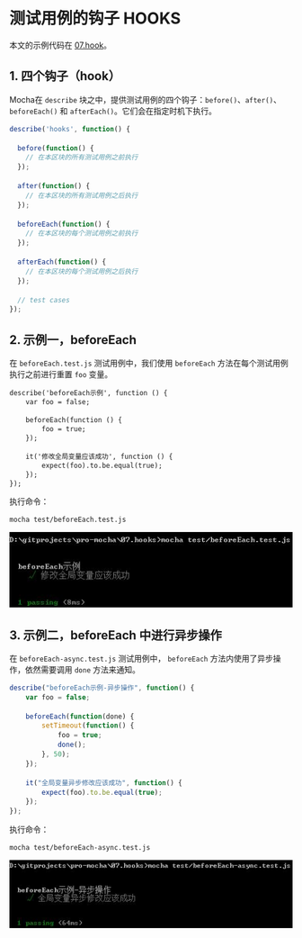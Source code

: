 # 测试用例的钩子 HOOKS

本文的示例代码在 [07.hook]。

## 1. 四个钩子（hook）

Mocha在 `describe` 块之中，提供测试用例的四个钩子：`before()`、`after()`、`beforeEach()` 和 `afterEach()`。它们会在指定时机下执行。

```javascript
describe('hooks', function() {

  before(function() {
    // 在本区块的所有测试用例之前执行
  });

  after(function() {
    // 在本区块的所有测试用例之后执行
  });

  beforeEach(function() {
    // 在本区块的每个测试用例之前执行
  });

  afterEach(function() {
    // 在本区块的每个测试用例之后执行
  });

  // test cases
});
```

## 2. 示例一，beforeEach

在 `beforeEach.test.js` 测试用例中，我们使用 `beforeEach` 方法在每个测试用例执行之前进行重置 `foo` 变量。

```
describe('beforeEach示例', function () {
    var foo = false;

    beforeEach(function () {
        foo = true;
    });

    it('修改全局变量应该成功', function () {
        expect(foo).to.be.equal(true);
    });
});
```

执行命令：

```bash
mocha test/beforeEach.test.js
```

![](/assets/hooks-beforeeach.jpg)



## 3. 示例二，beforeEach 中进行异步操作

在 `beforeEach-async.test.js` 测试用例中， `beforeEach` 方法内使用了异步操作，依然需要调用 `done` 方法来通知。

```javascript
describe("beforeEach示例-异步操作", function() {
    var foo = false;

    beforeEach(function(done) {
        setTimeout(function() {
            foo = true;
            done();
        }, 50);
    });

    it("全局变量异步修改应该成功", function() {
        expect(foo).to.be.equal(true);
    });
});

```

执行命令：

```bash
mocha test/beforeEach-async.test.js
```

![](/assets/hooks-beforeeach-async.jpg)

[07.hook]: https://github.com/helinjiang/pro-mocha/tree/master/07.hook

